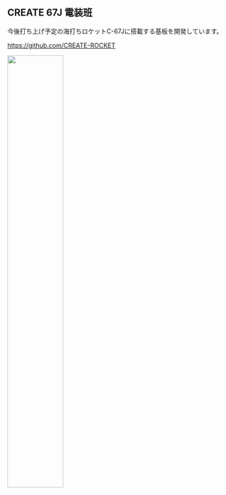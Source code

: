 ## CREATE 67J 電装班

今後打ち上げ予定の海打ちロケットC-67Jに搭載する基板を開発しています。

https://github.com/CREATE-ROCKET

<img src="https://user-images.githubusercontent.com/111119473/224075771-45fed179-a08f-4fbc-b5f6-0789eadb3de7.JPG" width="50%">

